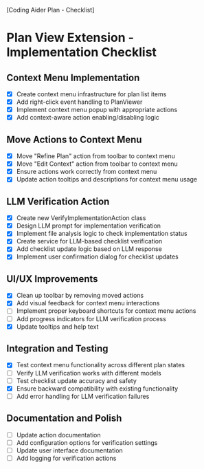 [Coding Aider Plan - Checklist]

# Plan View Extension - Implementation Checklist

## Context Menu Implementation
- [x] Create context menu infrastructure for plan list items
- [x] Add right-click event handling to PlanViewer
- [x] Implement context menu popup with appropriate actions
- [x] Add context-aware action enabling/disabling logic

## Move Actions to Context Menu
- [x] Move "Refine Plan" action from toolbar to context menu
- [x] Move "Edit Context" action from toolbar to context menu
- [x] Ensure actions work correctly from context menu
- [x] Update action tooltips and descriptions for context menu usage

## LLM Verification Action
- [x] Create new VerifyImplementationAction class
- [x] Design LLM prompt for implementation verification
- [x] Implement file analysis logic to check implementation status
- [x] Create service for LLM-based checklist verification
- [x] Add checklist update logic based on LLM response
- [x] Implement user confirmation dialog for checklist updates

## UI/UX Improvements
- [x] Clean up toolbar by removing moved actions
- [x] Add visual feedback for context menu interactions
- [ ] Implement proper keyboard shortcuts for context menu actions
- [ ] Add progress indicators for LLM verification process
- [x] Update tooltips and help text

## Integration and Testing
- [x] Test context menu functionality across different plan states
- [ ] Verify LLM verification works with different models
- [ ] Test checklist update accuracy and safety
- [x] Ensure backward compatibility with existing functionality
- [ ] Add error handling for LLM verification failures

## Documentation and Polish
- [ ] Update action documentation
- [ ] Add configuration options for verification settings
- [ ] Update user interface documentation
- [ ] Add logging for verification actions
